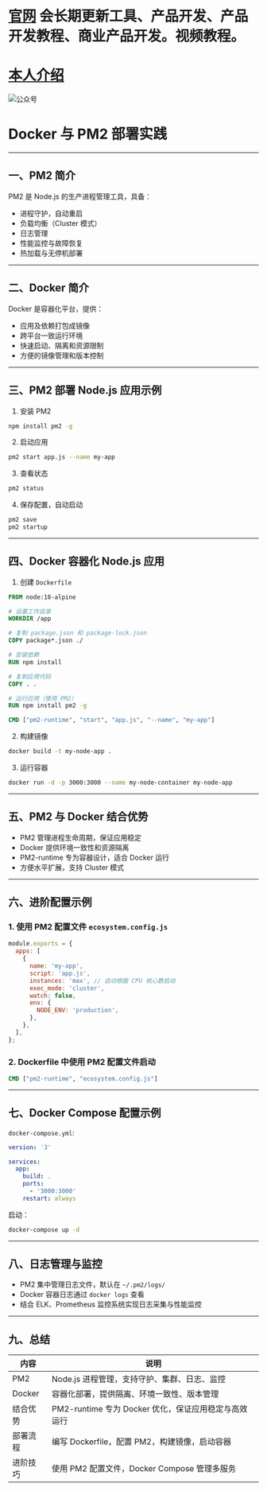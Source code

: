 # [官网](securitytech.cc) 会长期更新工具、产品开发、产品开发教程、商业产品开发。视频教程。

# [本人介绍](http://securitytech.cc/about)

![公众号](https://github.com/haidragon/haidragon/blob/main/gzh.png)

 
# Docker 与 PM2 部署实践 

---

## 一、PM2 简介

PM2 是 Node.js 的生产进程管理工具，具备：

* 进程守护，自动重启
* 负载均衡（Cluster 模式）
* 日志管理
* 性能监控与故障恢复
* 热加载与无停机部署

---

## 二、Docker 简介

Docker 是容器化平台，提供：

* 应用及依赖打包成镜像
* 跨平台一致运行环境
* 快速启动、隔离和资源限制
* 方便的镜像管理和版本控制

---

## 三、PM2 部署 Node.js 应用示例

1. 安装 PM2

```bash
npm install pm2 -g
```

2. 启动应用

```bash
pm2 start app.js --name my-app
```

3. 查看状态

```bash
pm2 status
```

4. 保存配置，自动启动

```bash
pm2 save
pm2 startup
```

---

## 四、Docker 容器化 Node.js 应用

1. 创建 `Dockerfile`

```dockerfile
FROM node:18-alpine

# 设置工作目录
WORKDIR /app

# 复制 package.json 和 package-lock.json
COPY package*.json ./

# 安装依赖
RUN npm install

# 复制应用代码
COPY . .

# 运行应用（使用 PM2）
RUN npm install pm2 -g

CMD ["pm2-runtime", "start", "app.js", "--name", "my-app"]
```

2. 构建镜像

```bash
docker build -t my-node-app .
```

3. 运行容器

```bash
docker run -d -p 3000:3000 --name my-node-container my-node-app
```

---

## 五、PM2 与 Docker 结合优势

* PM2 管理进程生命周期，保证应用稳定
* Docker 提供环境一致性和资源隔离
* PM2-runtime 专为容器设计，适合 Docker 运行
* 方便水平扩展，支持 Cluster 模式

---

## 六、进阶配置示例

### 1. 使用 PM2 配置文件 `ecosystem.config.js`

```js
module.exports = {
  apps: [
    {
      name: 'my-app',
      script: 'app.js',
      instances: 'max', // 自动根据 CPU 核心数启动
      exec_mode: 'cluster',
      watch: false,
      env: {
        NODE_ENV: 'production',
      },
    },
  ],
};
```

### 2. Dockerfile 中使用 PM2 配置文件启动

```dockerfile
CMD ["pm2-runtime", "ecosystem.config.js"]
```

---

## 七、Docker Compose 配置示例

`docker-compose.yml`:

```yaml
version: '3'

services:
  app:
    build: .
    ports:
      - '3000:3000'
    restart: always
```

启动：

```bash
docker-compose up -d
```

---

## 八、日志管理与监控

* PM2 集中管理日志文件，默认在 `~/.pm2/logs/`
* Docker 容器日志通过 `docker logs` 查看
* 结合 ELK、Prometheus 监控系统实现日志采集与性能监控

---

## 九、总结

| 内容     | 说明                                   |
| ------ | ------------------------------------ |
| PM2    | Node.js 进程管理，支持守护、集群、日志、监控           |
| Docker | 容器化部署，提供隔离、环境一致性、版本管理                |
| 结合优势   | PM2-runtime 专为 Docker 优化，保证应用稳定与高效运行 |
| 部署流程   | 编写 Dockerfile，配置 PM2，构建镜像，启动容器       |
| 进阶技巧   | 使用 PM2 配置文件，Docker Compose 管理多服务     |

 
